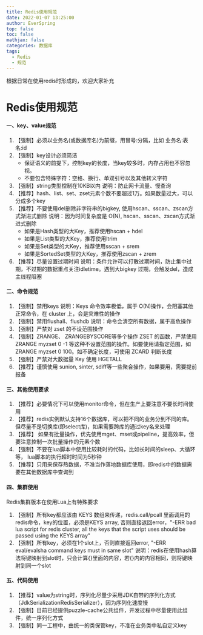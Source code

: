 ```yaml
---
title: Redis使用规范
date: 2022-01-07 13:25:00
author: EverSpring
top: false
toc: false
mathjax: false
categories: 数据库
tags:
  - Redis
  - 规范
---
```

根据日常在使用redis时形成的，欢迎大家补充
# Redis使用规范
#### 一、key、value规范
1. 【强制】必须以业务名(或数据库名)为前缀，用冒号:分隔，比如 业务名:表名:id
2. 【强制】key设计必须简洁
	* 保证语义的前提下，控制key的长度，当key较多时，内存占用也不容忽视。
	* 不要包含特殊字符：空格、换行、单双引号以及其他转义字符
3. 【强制】string类型控制在10KB以内
说明：防止网卡流量、慢查询
4. 【推荐】hash、list、set、zset元素个数不要超过1万。如果数量过大，可以分成多个key
5. 【推荐】不要使用del删除非字符串的bigkey, 使用hscan、sscan、zscan方式渐进式删除
   说明：因为时间复杂度是 O(N), hscan、sscan、zscan方式渐进式删除
	* 如果是Hash类型的大Key，推荐使用hscan + hdel
	* 如果是List类型的大Key，推荐使用ltrim
	* 如果是Set类型的大Key，推荐使用sscan + srem
	* 如果是SortedSet类型的大Key，推荐使用zscan + zrem
6. 【推荐】尽量设置过期时间
说明：条件允许可以打散过期时间，防止集中过期，不过期的数据重点关注idletime。遇到大bigkey 过期，会触发del，造成主线程阻塞

#### 二、命令规范
1. 【强制】禁用keys
说明：Keys 命令效率极低，属于 O(N)操作，会阻塞其他正常命令，在 cluster 上，会是灾难性的操作
2. 【强制】禁用flushall、flushdb
说明：命令会清空所有数据，属于高危操作
3. 【强制】严禁对 zset 的不设范围操作
4. 【强制】ZRANGE、 ZRANGEBYSCORE等多个操作 ZSET 的函数，严禁使用 ZRANGE myzset 0 -1 等这种不设置范围的操作。如要使用请指定范围，如 ZRANGE myzset 0 100。如不确定长度，可使用 ZCARD 判断长度
5. 【强制】严禁对大数据量 Key 使用 HGETALL
6. 【推荐】谨慎使用 sunion, sinter, sdiff等一些聚合操作，如果要用，需要提前报备

#### 三、其他使用要求
1. 【推荐】必要情况下可以使用monitor命令，但在生产上要注意不要长时间使用
2. 【推荐】redis实例默认支持16个数据库，可以把不同的业务分到不同的库。但尽量不是切换库(即select库)，如果需要跨库的通过key名来处理
3. 【推荐】 如果有批量操作，优先使用mget、mset或pipeline，提高效率，但要注意控制一次批量操作的元素个数
4. 【强制】不要在lua脚本中使用比较耗时的代码，比如长时间的sleep、大循环等， lua脚本的执行超时时间为5秒钟
5. 【推荐】只用来保存热数据，不准当作落地数据库使用，即redis中的数据需要在其他数据库中查询到

#### 四、集群使用
Redis集群版本在使用Lua上有特殊要求
1. 【强制】所有key都应该由 KEYS 数组来传递，redis.call/pcall 里面调用的redis命令，key的位置，必须是KEYS array, 否则直接返回error，"-ERR bad lua script for redis cluster, all the keys that the script uses should be passed using the KEYS array"
2. 【强制】所有key，必须在1个slot上，否则直接返回error, "-ERR eval/evalsha command keys must in same slot"
说明：redis在使用hash算法将键映射到slot时，只会计算{}里面的内容，若{}内的内容相同，则将键映射到同一个slot

#### 五、代码使用
1. 【推荐】value为string时，序列化尽量少采用JDK自带的序列化方式（JdkSerializationRedisSerializer），因为序列化速度慢
2. 【强制】目前已经提供puzzle-cache公共组件，开发过程中尽量使用此组件，统一序列化方式
3. 【强制】同一工程中，由统一的类保管key，不准在业务类中私自定义key
